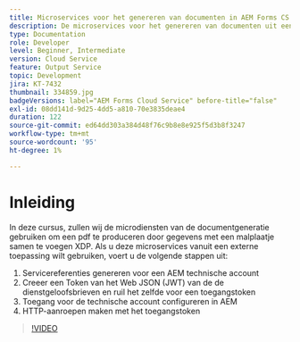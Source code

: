 ```yaml
---
title: Microservices voor het genereren van documenten in AEM Forms CS
description: De microservices voor het genereren van documenten uit een externe toepassing gebruiken.
type: Documentation
role: Developer
level: Beginner, Intermediate
version: Cloud Service
feature: Output Service
topic: Development
jira: KT-7432
thumbnail: 334859.jpg
badgeVersions: label="AEM Forms Cloud Service" before-title="false"
exl-id: 08dd141d-9d25-4dd5-a810-70e3835deae4
duration: 122
source-git-commit: ed64dd303a384d48f76c9b8e8e925f5d3b8f3247
workflow-type: tm+mt
source-wordcount: '95'
ht-degree: 1%

---
```


# Inleiding

In deze cursus, zullen wij de microdiensten van de documentgeneratie gebruiken om een pdf te produceren door gegevens met een malplaatje samen te voegen XDP. Als u deze microservices vanuit een externe toepassing wilt gebruiken, voert u de volgende stappen uit:

1. Servicereferenties genereren voor een AEM technische account
1. Creeer een Token van het Web JSON (JWT) van de de dienstgeloofsbrieven en ruil het zelfde voor een toegangstoken
1. Toegang voor de technische account configureren in AEM
1. HTTP-aanroepen maken met het toegangstoken

>[!VIDEO](https://video.tv.adobe.com/v/334859?quality=12&learn=on)
